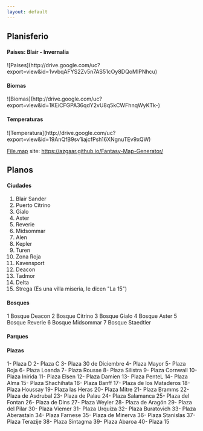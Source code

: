 ```yaml
---
layout: default
---
```


<h2>Planisferio</h2>

<h4>Países: Blair - Invernalia</h4>
![Paises](http://drive.google.com/uc?export=view&id=1vvbqAFYS2Zv5n7AS51cOy8DQoMIPNhcu)

<h4>Biomas</h4>
![Biomas](http://drive.google.com/uc?export=view&id=1KEiCFGPA36qdY2vU8q5kCWFhnqWyKTk-)

<h4>Temperaturas</h4>
![Temperatura](http://drive.google.com/uc?export=view&id=19AnQfB9sv1iajcfPsh16XNgnuTEv9xQW)

[File.map](https://drive.google.com/uc?export=download&id=18P372jpeVxu3HGBLmYWYoF0Kdl3C7ZTw) site: https://azgaar.github.io/Fantasy-Map-Generator/

<h2>Planos</h2>

<h4>Ciudades</h4>

1. Blair Sander
1. Puerto Citrino
1. Gialo
1. Aster
1. Reverie
1. Midsommar
1. Alen
1. Kepler
1. Turen
1. Zona Roja
1. Kavensport
1. Deacon
1. Tadmor	
1. Delta
1. Strega (Es una villa miseria,
le dicen "La 15")

<h4>Bosques</h4>

1 Bosque Deacon
2 Bosque Citrino
3 Bosque Gialo
4 Bosque Aster
5 Bosque Reverie
6 Bosque Midsommar
7 Bosque Staedtler

<h4>Parques</h4>

<h4>Plazas</h4>

1- Plaza D
2- Plaza C
3- Plaza 30 de Diciembre
4- Plaza Mayor
5- Plaza Roja
6- Plaza Loanda
7- Plaza Rousse
8- Plaza Silistra
9- Plaza Cornwall
10- Plaza Inirida
11- Plaza Elsen
12- Plaza Damien
13- Plaza PenteL
14- Plaza Alma
15- Plaza Shachihata
16- Plaza Banff
17- Plaza de los Mataderos
18- Plaza Houssay
19- Plaza las Heras
20- Plaza Mitre
21- Plaza Bramms
22- Plaza de Asdrubal
23- Plaza de Palau
24- Plaza Salamanca
25- Plaza del Fontan
26- Plaza de Dins
27- Plaza Weyler
28- Plaza de Aragón
29- Plaza del Pilar
30- Plaza Viemer
31- Plaza Urquiza
32- Plaza Buratovich
33- Plaza Aberastain
34- Plaza Farnese
35- Plaza de Minerva
36- Plaza Stanislas
37- Plaza Terazije
38- Plaza Síntagma
39- Plaza Abaroa
40- Plaza 15



